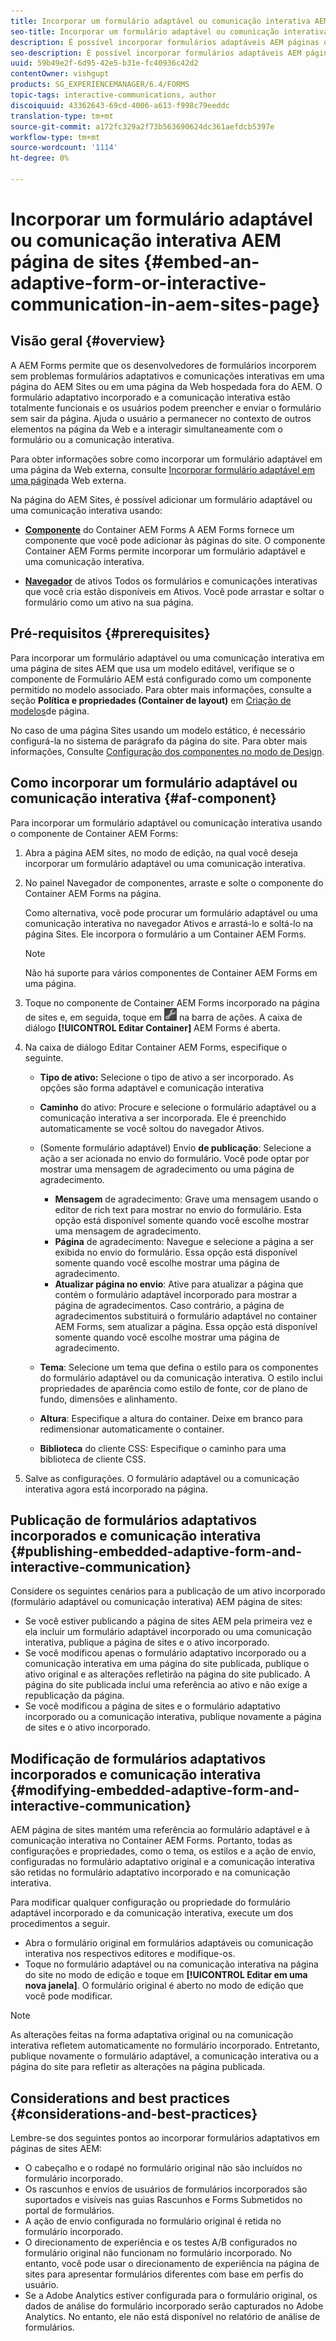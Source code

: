 ```yaml
---
title: Incorporar um formulário adaptável ou comunicação interativa AEM página de sites
seo-title: Incorporar um formulário adaptável ou comunicação interativa AEM página de sites
description: É possível incorporar formulários adaptáveis AEM páginas de sites. Os usuários podem preencher e enviar formulários sem sair das páginas do site.
seo-description: É possível incorporar formulários adaptáveis AEM páginas de sites. Os usuários podem preencher e enviar formulários sem sair das páginas do site.
uuid: 59b49e2f-6d95-42e5-b31e-fc40936c42d2
contentOwner: vishgupt
products: SG_EXPERIENCEMANAGER/6.4/FORMS
topic-tags: interactive-communications, author
discoiquuid: 43362643-69cd-4006-a613-f998c79eeddc
translation-type: tm+mt
source-git-commit: a172fc329a2f73b563690624dc361aefdcb5397e
workflow-type: tm+mt
source-wordcount: '1114'
ht-degree: 0%

---
```



# Incorporar um formulário adaptável ou comunicação interativa AEM página de sites {#embed-an-adaptive-form-or-interactive-communication-in-aem-sites-page}

## Visão geral {#overview}

A AEM Forms permite que os desenvolvedores de formulários incorporem sem problemas formulários adaptativos e comunicações interativas em uma página do AEM Sites ou em uma página da Web hospedada fora do AEM. O formulário adaptativo incorporado e a comunicação interativa estão totalmente funcionais e os usuários podem preencher e enviar o formulário sem sair da página. Ajuda o usuário a permanecer no contexto de outros elementos na página da Web e a interagir simultaneamente com o formulário ou a comunicação interativa.

Para obter informações sobre como incorporar um formulário adaptável em uma página da Web externa, consulte [Incorporar formulário adaptável em uma página](/help/forms/using/embed-adaptive-form-external-web-page.md)da Web externa.

Na página do AEM Sites, é possível adicionar um formulário adaptável ou uma comunicação interativa usando:

* **[Componente](/help/forms/using/embed-adaptive-form-aem-sites.md#af-component)** do Container AEM Forms A AEM Forms fornece um componente que você pode adicionar às páginas do site. O componente Container AEM Forms permite incorporar um formulário adaptável e uma comunicação interativa.

* **[Navegador](/help/forms/using/embed-adaptive-form-aem-sites.md#asset-browser)** de ativos Todos os formulários e comunicações interativas que você cria estão disponíveis em Ativos. Você pode arrastar e soltar o formulário como um ativo na sua página.

## Pré-requisitos {#prerequisites}

Para incorporar um formulário adaptável ou uma comunicação interativa em uma página de sites AEM que usa um modelo editável, verifique se o componente de Formulário AEM está configurado como um componente permitido no modelo associado. Para obter mais informações, consulte a seção **Política e propriedades (Container de layout)** em [Criação de modelos](/help/sites-authoring/templates.md)de página.

No caso de uma página Sites usando um modelo estático, é necessário configurá-la no sistema de parágrafo da página do site. Para obter mais informações, Consulte [Configuração dos componentes no modo de Design](/help/sites-authoring/default-components-designmode.md).

## Como incorporar um formulário adaptável ou comunicação interativa {#af-component}

Para incorporar um formulário adaptável ou comunicação interativa usando o componente de Container AEM Forms:

1. Abra a página AEM sites, no modo de edição, na qual você deseja incorporar um formulário adaptável ou uma comunicação interativa.
1. No painel Navegador de componentes, arraste e solte o componente do Container AEM Forms na página.

   Como alternativa, você pode procurar um formulário adaptável ou uma comunicação interativa no navegador Ativos e arrastá-lo e soltá-lo na página Sites. Ele incorpora o formulário a um Container AEM Forms.

   >[!NOTE]
   >
   >Não há suporte para vários componentes de Container AEM Forms em uma página.

1. Toque no componente de Container AEM Forms incorporado na página de sites e, em seguida, toque em ![settings_icon](assets/settings_icon.png) na barra de ações. A caixa de diálogo **[!UICONTROL Editar Container]** AEM Forms é aberta.
1. Na caixa de diálogo Editar Container AEM Forms, especifique o seguinte.

   * **Tipo de ativo:** Selecione o tipo de ativo a ser incorporado. As opções são forma adaptável e comunicação interativa
   * **Caminho** do ativo: Procure e selecione o formulário adaptável ou a comunicação interativa a ser incorporada. Ele é preenchido automaticamente se você soltou do navegador Ativos.
   * (Somente formulário adaptável) Envio **de publicação**: Selecione a ação a ser acionada no envio do formulário. Você pode optar por mostrar uma mensagem de agradecimento ou uma página de agradecimento.

      * **Mensagem** de agradecimento: Grave uma mensagem usando o editor de rich text para mostrar no envio do formulário. Esta opção está disponível somente quando você escolhe mostrar uma mensagem de agradecimento.
      * **Página** de agradecimento: Navegue e selecione a página a ser exibida no envio do formulário. Essa opção está disponível somente quando você escolhe mostrar uma página de agradecimento.
      * **Atualizar página no envio**: Ative para atualizar a página que contém o formulário adaptável incorporado para mostrar a página de agradecimentos. Caso contrário, a página de agradecimentos substituirá o formulário adaptável no container AEM Forms, sem atualizar a página. Essa opção está disponível somente quando você escolhe mostrar uma página de agradecimento.
   * **Tema**: Selecione um tema que defina o estilo para os componentes do formulário adaptável ou da comunicação interativa. O estilo inclui propriedades de aparência como estilo de fonte, cor de plano de fundo, dimensões e alinhamento.
   * **Altura**: Especifique a altura do container. Deixe em branco para redimensionar automaticamente o container.
   * **Biblioteca** do cliente CSS: Especifique o caminho para uma biblioteca de cliente CSS.


1. Salve as configurações. O formulário adaptável ou a comunicação interativa agora está incorporado na página.

## Publicação de formulários adaptativos incorporados e comunicação interativa {#publishing-embedded-adaptive-form-and-interactive-communication}

Considere os seguintes cenários para a publicação de um ativo incorporado (formulário adaptável ou comunicação interativa) AEM página de sites:

* Se você estiver publicando a página de sites AEM pela primeira vez e ela incluir um formulário adaptável incorporado ou uma comunicação interativa, publique a página de sites e o ativo incorporado.
* Se você modificou apenas o formulário adaptativo incorporado ou a comunicação interativa em uma página do site publicada, publique o ativo original e as alterações refletirão na página do site publicado. A página do site publicada inclui uma referência ao ativo e não exige a republicação da página.
* Se você modificou a página de sites e o formulário adaptativo incorporado ou a comunicação interativa, publique novamente a página de sites e o ativo incorporado.

## Modificação de formulários adaptativos incorporados e comunicação interativa {#modifying-embedded-adaptive-form-and-interactive-communication}

AEM página de sites mantém uma referência ao formulário adaptável e à comunicação interativa no Container AEM Forms. Portanto, todas as configurações e propriedades, como o tema, os estilos e a ação de envio, configuradas no formulário adaptativo original e a comunicação interativa são retidas no formulário adaptativo incorporado e na comunicação interativa.

Para modificar qualquer configuração ou propriedade do formulário adaptável incorporado e da comunicação interativa, execute um dos procedimentos a seguir.

* Abra o formulário original em formulários adaptáveis ou comunicação interativa nos respectivos editores e modifique-os.
* Toque no formulário adaptável ou na comunicação interativa na página do site no modo de edição e toque em **[!UICONTROL Editar em uma nova janela]**. O formulário original é aberto no modo de edição que você pode modificar.

>[!NOTE]
>
>As alterações feitas na forma adaptativa original ou na comunicação interativa refletem automaticamente no formulário incorporado. Entretanto, publique novamente o formulário adaptável, a comunicação interativa ou a página do site para refletir as alterações na página publicada.

## Considerations and best practices {#considerations-and-best-practices}

Lembre-se dos seguintes pontos ao incorporar formulários adaptativos em páginas de sites AEM:

* O cabeçalho e o rodapé no formulário original não são incluídos no formulário incorporado.
* Os rascunhos e envios de usuários de formulários incorporados são suportados e visíveis nas guias Rascunhos e Forms Submetidos no portal de formulários.
* A ação de envio configurada no formulário original é retida no formulário incorporado.
* O direcionamento de experiência e os testes A/B configurados no formulário original não funcionam no formulário incorporado. No entanto, você pode usar o direcionamento de experiência na página de sites para apresentar formulários diferentes com base em perfis do usuário.
* Se a Adobe Analytics estiver configurada para o formulário original, os dados de análise do formulário incorporado serão capturados no Adobe Analytics. No entanto, ele não está disponível no relatório de análise de formulários.

